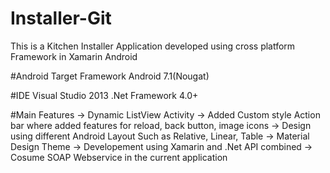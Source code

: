 # Installer-Git
This is a Kitchen Installer Application developed using cross platform Framework in Xamarin Android 

#Android Target Framework
Android 7.1(Nougat)

#IDE
Visual Studio 2013
.Net Framework 4.0+

#Main Features
-> Dynamic ListView Activity
-> Added Custom style Action bar where added features for reload, back button, image icons
-> Design using different Android Layout Such as Relative, Linear, Table
-> Material Design Theme
-> Developement using Xamarin and .Net API combined
-> Cosume SOAP Webservice in the current application


